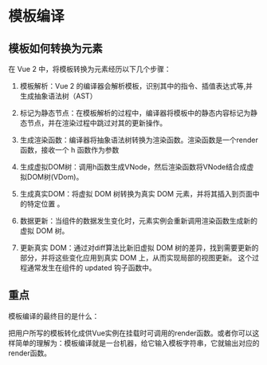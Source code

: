 # 模板编译
## 模板如何转换为元素
在 Vue 2 中，将模板转换为元素经历以下几个步骤：

1. 模板解析：Vue 2 的编译器会解析模板，识别其中的指令、插值表达式等,并生成抽象语法树（AST） 

2. 标记为静态节点：在模板解析的过程中，编译器将模板中的静态内容标记为静态节点，并在渲染过程中跳过对其的更新操作。 

3. 生成渲染函数：编译器将抽象语法树转换为渲染函数。渲染函数是一个render 函数，接收一个 h 函数作为参数 

4. 生成虚拟DOM树：调用h函数生成VNode，然后渲染函数将VNode结合成虚拟DOM树(VDom)。

5. 生成真实DOM：将虚拟 DOM 树转换为真实 DOM 元素，并将其插入到页面中的特定位置 。

6. 数据更新：当组件的数据发生变化时，元素实例会重新调用渲染函数生成新的虚拟 DOM 树。

7. 更新真实 DOM：通过对diff算法比新旧虚拟 DOM 树的差异，找到需要更新的部分，并将这些变化应用到真实 DOM 上，从而实现局部的视图更新。 
这个过程通常发生在组件的 updated 钩子函数中。

## 重点
模板编译的最终目的是什么：
   
把用户所写的模板转化成供Vue实例在挂载时可调用的render函数。或者你可以这样简单的理解为：模板编译就是一台机器，给它输入模板字符串，它就输出对应的render函数。